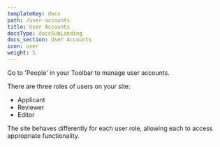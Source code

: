 ```yaml
---
templateKey: docs
path: /user-accounts
title: User Accounts
docsType: docsSubLanding
docs_section: User Accounts
icon: user
weight: 5
---
```

Go to 'People' in your Toolbar to manage user accounts.

There are three roles of users on your site:

* Applicant
* Reviewer
* Editor

The site behaves differently for each user role, allowing each to access appropriate functionality.
